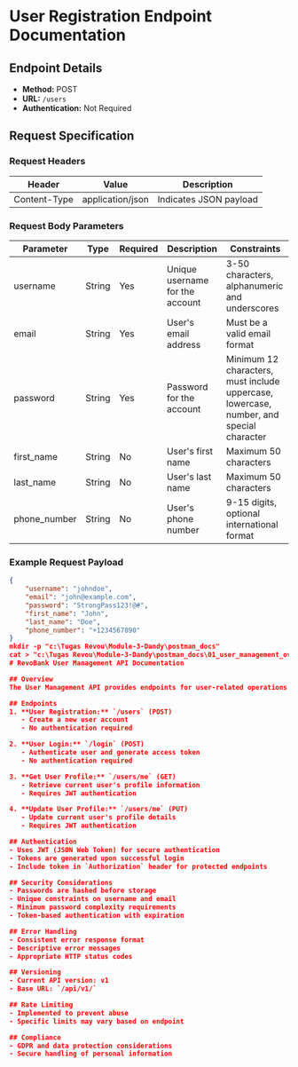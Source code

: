 # User Registration Endpoint Documentation

## Endpoint Details
- **Method:** POST
- **URL:** `/users`
- **Authentication:** Not Required

## Request Specification

### Request Headers
| Header        | Value             | Description                     |
|---------------|-------------------|--------------------------------|
| Content-Type  | application/json  | Indicates JSON payload         |

### Request Body Parameters
| Parameter     | Type   | Required | Description                       | Constraints                                                     |
|--------------|--------|----------|-----------------------------------|----------------------------------------------------------------|
| username     | String | Yes      | Unique username for the account   | 3-50 characters, alphanumeric and underscores                  |
| email        | String | Yes      | User's email address              | Must be a valid email format                                   |
| password     | String | Yes      | Password for the account          | Minimum 12 characters, must include uppercase, lowercase, number, and special character |
| first_name   | String | No       | User's first name                 | Maximum 50 characters                                          |
| last_name    | String | No       | User's last name                  | Maximum 50 characters                                          |
| phone_number | String | No       | User's phone number               | 9-15 digits, optional international format                     |

### Example Request Payload
```json
{
    "username": "johndoe",
    "email": "john@example.com",
    "password": "StrongPass123!@#",
    "first_name": "John",
    "last_name": "Doe",
    "phone_number": "+1234567890"
}
mkdir -p "c:\Tugas Revou\Module-3-Dandy\postman_docs"
cat > "c:\Tugas Revou\Module-3-Dandy\postman_docs\01_user_management_overview.md" << 'EOL'
# RevoBank User Management API Documentation

## Overview
The User Management API provides endpoints for user-related operations in the RevoBank application. These endpoints handle user registration, authentication, profile management, and user-specific interactions.

## Endpoints
1. **User Registration:** `/users` (POST)
   - Create a new user account
   - No authentication required

2. **User Login:** `/login` (POST)
   - Authenticate user and generate access token
   - No authentication required

3. **Get User Profile:** `/users/me` (GET)
   - Retrieve current user's profile information
   - Requires JWT authentication

4. **Update User Profile:** `/users/me` (PUT)
   - Update current user's profile details
   - Requires JWT authentication

## Authentication
- Uses JWT (JSON Web Token) for secure authentication
- Tokens are generated upon successful login
- Include token in `Authorization` header for protected endpoints

## Security Considerations
- Passwords are hashed before storage
- Unique constraints on username and email
- Minimum password complexity requirements
- Token-based authentication with expiration

## Error Handling
- Consistent error response format
- Descriptive error messages
- Appropriate HTTP status codes

## Versioning
- Current API version: v1
- Base URL: `/api/v1/`

## Rate Limiting
- Implemented to prevent abuse
- Specific limits may vary based on endpoint

## Compliance
- GDPR and data protection considerations
- Secure handling of personal information
